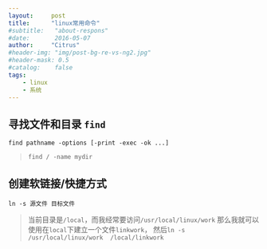 ```yaml
---
layout:     post
title:      "linux常用命令"
#subtitle:   "about-respons"
#date:       2016-05-07
author:     "Citrus"
#header-img: "img/post-bg-re-vs-ng2.jpg"
#header-mask: 0.5
#catalog:    false
tags:
    - linux
    - 系统
---
```

## 寻找文件和目录 `find`
    find pathname -options [-print -exec -ok ...]
    
> `find / -name mydir`

## 创建软链接/快捷方式
    ln -s 源文件 目标文件
    
>  当前目录是`/local`，而我经常要访问`/usr/local/linux/work`
那么我就可以使用在`local`下建立一个文件`linkwork`，
然后`ln -s /usr/local/linux/work  /local/linkwork`